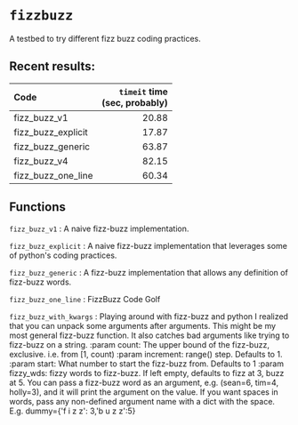 # `fizzbuzz`
A testbed to try different fizz buzz coding practices.

## Recent results:

| Code | `timeit` time<br>(sec, probably) |
|:---| ---: |
| fizz_buzz_v1         | 20.88 |
| fizz_buzz_explicit   | 17.87 |
| fizz_buzz_generic    | 63.87 |
| fizz_buzz_v4         | 82.15 |
| fizz_buzz_one_line   | 60.34 |

## Functions

`fizz_buzz_v1` :  A naive fizz-buzz implementation.

`fizz_buzz_explicit` : A naive fizz-buzz implementation that leverages some of python's coding practices.

`fizz_buzz_generic` :  A fizz-buzz implementation that allows any definition of fizz-buzz words.

`fizz_buzz_one_line` : FizzBuzz Code Golf

`fizz_buzz_with_kwargs` : Playing around with fizz-buzz and python I realized that you can unpack some arguments after arguments. This 
    might be my most general fizz-buzz function.  It also catches bad arguments like trying to fizz-buzz on a string.
    :param count: The upper bound of the fizz-buzz, exclusive.  i.e. from [1, count)
    :param increment: range() step.  Defaults to 1.
    :param start: What number to start the fizz-buzz from.  Defaults to 1
    :param fizzy_wds: fizzy words to fizz-buzz.  If left empty, defaults to fizz at 3, buzz at 5. You can pass a 
    fizz-buzz word as an argument, e.g. (sean=6, tim=4, holly=3), and it will print the argument on the value. If you 
    want spaces in words, pass any non-defined argument name with a dict with the space. 
    E.g. dummy={'f i z z': 3,'b u z z':5}
